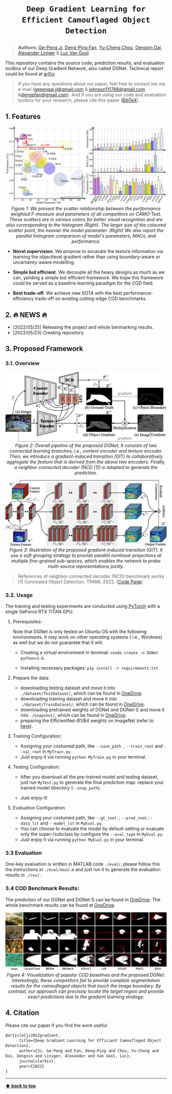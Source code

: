 # <p align=center>`Deep Gradient Learning for Efficient Camouflaged Object Detection`</p>

> **Authors:**
> [Ge-Peng Ji](https://github.com/GewelsJI),
> [Deng-Ping Fan](https://dengpingfan.github.io/),
> [Yu-Cheng Chou](https://github.com/johnson111788),
> [Dengxin Dai](https://vas.mpi-inf.mpg.de/dengxin/),
> [Alexander Liniger](https://people.ee.ethz.ch/~aliniger/) &
> [Luc Van Gool](https://ee.ethz.ch/the-department/faculty/professors/person-detail.OTAyMzM=.TGlzdC80MTEsMTA1ODA0MjU5.html).

This repository contains the source code, prediction results, and evaluation toolbox of our Deep Gradient Network, also called DGNet. Technical report could be found at [arXiv]().

> If you have any questions about our paper, feel free to contact me via e-mail (gepengai.ji@gmail.com & johnson111788@gmail.com &dengpfan@gmail.com). And if you are using our code and evaluation toolbox for your research, please cite this paper ([BibTeX](#4-citation)).


## 1. Features

<p align="center">
    <img src="assest/BubbleBarFig.png"/> <br />
    <em> 
    Figure 1: We present the scatter relationship between the performance weighted F-measure and parameters of all competitors on CAMO-Test. These scatters are in various colors for better visual recognition and are also corresponding to the histogram (Right).
    The larger size of the coloured scatter point, the heavier the model parameter. (Right) We also report the parallel histogram comparison of model's parameters, MACs, and performance.
    </em>
</p>

- **Novel supervision.** We propose to excavate the texture information via learning the objectlevel gradient rather than using boundary-aware or uncertainty-aware modelling.

- **Simple but efficient.** We decouple all the heavy designs as much as we can, yeilding a simple but efficient framework. We hope this framework could be served as a baseline learning paradigm for the COD field.

- **Best trade-off.** We achieve new SOTA with the best performance-efficiency trade-off on existing cutting-edge COD benchmarks.

## 2. :fire: NEWS :fire:

- [2022/05/25] Releasing the project and whole benmarking results.
- [2022/05/23] Creating repository.


## 3. Proposed Framework

### 3.1. Overview

<p align="center">
    <img src="assest/DGNetFramework.png"/> <br />
    <em> 
    Figure 2: Overall pipeline of the proposed DGNet, It consists of two connected learning branches, i.e., context encoder and texture encoder. 
    Then, we introduce a gradient-induced transition (GIT) to collaboratively aggregate the feature that is derived from the above two encoders. Finally, a neighbor connected decoder (NCD [1]) is adopted to generate the prediction.
    </em>
</p>


<p align="center">
    <img src="assest/GIT.png"/> <br />
    <em> 
    Figure 3: Illustration of the proposed gradient-induced transition (GIT). 
    It use a soft grouping strategy to provide parallel nonlinear projections at multiple fine-grained sub-spaces, which enables the network to probe multi-source representations jointly.
    </em>
</p>


> References of neighbor connected decoder (NCD) benchmark works<br>
> [1] Concealed Object Detection. TPAMI, 2022. ([Code Page](https://github.com/GewelsJI/SINet-V2))<br>

### 3.2. Usage

The training and testing experiments are conducted using [PyTorch](https://github.com/pytorch/pytorch) with a single
GeForce RTX TITAN GPU.

1. Prerequisites:

   Note that DGNet is only tested on Ubuntu OS with the following environments. It may work on other operating systems (
   i.e., Windows) as well but we do not guarantee that it will.

    + Creating a virtual environment in terminal: `conda create -n DGNet python=3.6`.

    + Installing necessary packages: `pip install -r requirements.txt
      `

2. Prepare the data:

    + downloading testing dataset and move it into `./dataset/TestDataset/`, which can be found in [OneDrive](https://anu365-my.sharepoint.com/:u:/g/personal/u7248002_anu_edu_au/EQixoFPEPnBHoH6tnG69Ip4BDu8H0-lZAsRkd_lk0hmvMA?e=rsc2eH).
    + downloading training dataset and move it into `./dataset/TrainDataset/`, which can be found in [OneDrive](https://anu365-my.sharepoint.com/:u:/g/personal/u7248002_anu_edu_au/ES4rY6EjIrxEp6wsArncLywBxGOQgIXSTWGe2YPCMzHeqQ?e=Qx2hMV).
    + downloading pretrained weights of DGNet and DGNet-S and move it into `./snapshot/`, which can be found in [OneDrive](https://anu365-my.sharepoint.com/:u:/g/personal/u7248002_anu_edu_au/EdjQje05VJZPoEFfFRLWT0sBsevoeyFE8O3PyCRCusUK1A?e=P0Fi9M).
    + preparing the EfficientNet-B1/B4 weights on ImageNet (refer to [here](https://github.com/GewelsJI/DGNet/blob/00e4d2b54667eb71f734f60d46fffe47fbf2725e/lib/utils.py#L556)).

3. Training Configuration:

    + Assigning your costumed path, like `--save_path `, `--train_root` and `--val_root` in `MyTrain.py`.
    + Just enjoy it via running `python MyTrain.py` in your terminal.

4. Testing Configuration:

    + After you download all the pre-trained model and testing dataset, just run `MyTest.py` to generate the final
      prediction map: replace your trained model directory (`--snap_path`).

    + Just enjoy it!

5. Evaluation Configuration

    + Assigning your costumed path, like `--gt_root `, `--pred_root`,`--data_lst` and `--model_lst` in `MyEval.py`.
    + You can choose to evaluate the model by default setting or evaluate only the super-/subclass by configure
      the `--eval_type` in `MyEval.py`.
    + Just enjoy it via running `python MyEval.py` in your terminal.

### 3.3 Evaluation

One-key evaluation is written in MATLAB code `./eval/`, please follow this the instructions in `./eval/main.m` and just
run it to generate the evaluation results in `./res/`.

### 3.4 COD Benchmark Results:

The prediction of our DGNet and DGNet-S can be found in [OneDrive](https://anu365-my.sharepoint.com/:u:/g/personal/u7248002_anu_edu_au/EfYhCVo-L4ZAmrQoq0oVD9kBdL7LO1wQEwmeJjS92u9nLA?e=IB3Onb). The whole benchmark results can be found at [OneDrive](https://anu365-my.sharepoint.com/:u:/g/personal/u7248002_anu_edu_au/EUU-S6qsNWZJj7FEsvLPuv0Bu3CXAUaZQY7fKbwRdAqRGw?e=OYTyXQ).


<p align="center">
    <img src="assest/QualitativeResult_new_elite_v8.png"/> <br />
    <em> 
    Figure 4: Visualization of popular COD baselines and the proposed DGNet. Interestingly, these competitors fail to provide complete segmentation results for the camouflaged objects that touch the image boundary. By contrast, our approach can precisely locate the target region and provide exact predictions due to the gradient learning strategy.
    </em>

</p>

## 4. Citation

Please cite our paper if you find the work useful:

    @article{ji2022gradient,
          title={Deep Gradient Learning for Efficient Camouflaged Object Detection},
          author={Ji, Ge-Peng and Fan, Deng-Ping and Chou, Yu-Cheng and Dai, Dengxin and Liniger, Alexander and Van Gool, Luc},
          journal={arXiv},
          year={2022}
    } 

---

**[⬆ back to top](#0-preface)**
